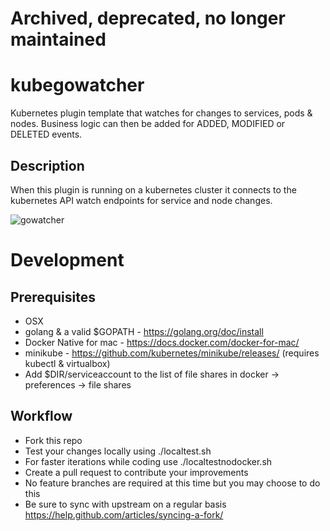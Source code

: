 # Archived, deprecated, no longer maintained

# kubegowatcher
Kubernetes plugin template that watches for changes to services, pods & nodes. Business logic can then be added for ADDED, MODIFIED or DELETED events.

## Description
When this plugin is running on a kubernetes cluster it connects to the kubernetes API watch endpoints for service and node changes.

![gowatcher](https://cloud.githubusercontent.com/assets/3026995/20087524/18bb7bae-a52e-11e6-9a42-bf389468d67e.png)

# Development
## Prerequisites
* OSX
* golang & a valid $GOPATH - https://golang.org/doc/install
* Docker Native for mac - https://docs.docker.com/docker-for-mac/
* minikube - https://github.com/kubernetes/minikube/releases/ (requires kubectl & virtualbox)
* Add $DIR/serviceaccount to the list of file shares in docker -> preferences -> file shares

## Workflow
* Fork this repo
* Test your changes locally using ./localtest.sh
* For faster iterations while coding use ./localtestnodocker.sh
* Create a pull request to contribute your improvements
* No feature branches are required at this time but you may choose to do this
* Be sure to sync with upstream on a regular basis https://help.github.com/articles/syncing-a-fork/
